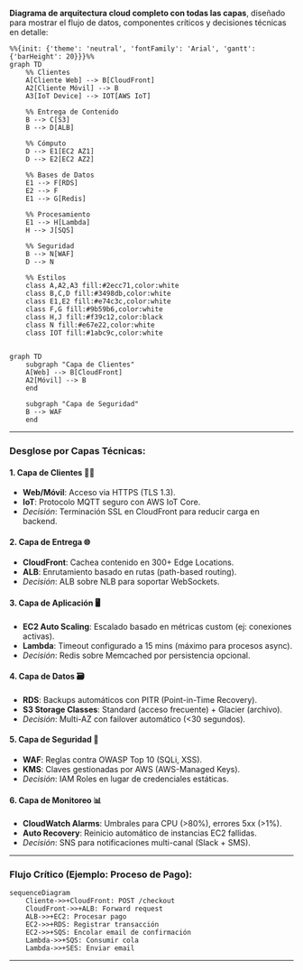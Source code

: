 **Diagrama de arquitectura cloud completo con todas las capas**, diseñado para mostrar el flujo de datos, componentes críticos y decisiones técnicas en detalle:

```mermaid
%%{init: {'theme': 'neutral', 'fontFamily': 'Arial', 'gantt': {'barHeight': 20}}}%%
graph TD
    %% Clientes
    A[Cliente Web] --> B[CloudFront]
    A2[Cliente Móvil] --> B
    A3[IoT Device] --> IOT[AWS IoT]
  
    %% Entrega de Contenido
    B --> C[S3]
    B --> D[ALB]
  
    %% Cómputo
    D --> E1[EC2 AZ1]
    D --> E2[EC2 AZ2]
  
    %% Bases de Datos
    E1 --> F[RDS]
    E2 --> F
    E1 --> G[Redis]
  
    %% Procesamiento
    E1 --> H[Lambda]
    H --> J[SQS]
  
    %% Seguridad
    B --> N[WAF]
    D --> N
  
    %% Estilos
    class A,A2,A3 fill:#2ecc71,color:white
    class B,C,D fill:#3498db,color:white
    class E1,E2 fill:#e74c3c,color:white
    class F,G fill:#9b59b6,color:white
    class H,J fill:#f39c12,color:black
    class N fill:#e67e22,color:white
    class IOT fill:#1abc9c,color:white
```

```mermaid

graph TD
    subgraph "Capa de Clientes"
    A[Web] --> B[CloudFront]
    A2[Móvil] --> B
    end
  
    subgraph "Capa de Seguridad"
    B --> WAF
    end
```

---

### **Desglose por Capas Técnicas**:

#### **1. Capa de Clientes** 🏃‍♂️

- **Web/Móvil**: Acceso via HTTPS (TLS 1.3).
- **IoT**: Protocolo MQTT seguro con AWS IoT Core.
- *Decisión*: Terminación SSL en CloudFront para reducir carga en backend.

#### **2. Capa de Entrega** 🌐

- **CloudFront**: Cachea contenido en 300+ Edge Locations.
- **ALB**: Enrutamiento basado en rutas (path-based routing).
- *Decisión*: ALB sobre NLB para soportar WebSockets.

#### **3. Capa de Aplicación** 🖥️

- **EC2 Auto Scaling**: Escalado basado en métricas custom (ej: conexiones activas).
- **Lambda**: Timeout configurado a 15 mins (máximo para procesos async).
- *Decisión*: Redis sobre Memcached por persistencia opcional.

#### **4. Capa de Datos** 🗃️

- **RDS**: Backups automáticos con PITR (Point-in-Time Recovery).
- **S3 Storage Classes**: Standard (acceso frecuente) + Glacier (archivo).
- *Decisión*: Multi-AZ con failover automático (<30 segundos).

#### **5. Capa de Seguridad** 🔐

- **WAF**: Reglas contra OWASP Top 10 (SQLi, XSS).
- **KMS**: Claves gestionadas por AWS (AWS-Managed Keys).
- *Decisión*: IAM Roles en lugar de credenciales estáticas.

#### **6. Capa de Monitoreo** 📊

- **CloudWatch Alarms**: Umbrales para CPU (>80%), errores 5xx (>1%).
- **Auto Recovery**: Reinicio automático de instancias EC2 fallidas.
- *Decisión*: SNS para notificaciones multi-canal (Slack + SMS).

---

### **Flujo Crítico (Ejemplo: Proceso de Pago)**:

```mermaid
sequenceDiagram
    Cliente->>+CloudFront: POST /checkout
    CloudFront->>+ALB: Forward request
    ALB->>+EC2: Procesar pago
    EC2->>+RDS: Registrar transacción
    EC2->>+SQS: Encolar email de confirmación
    Lambda->>+SQS: Consumir cola
    Lambda->>+SES: Enviar email
```

---
